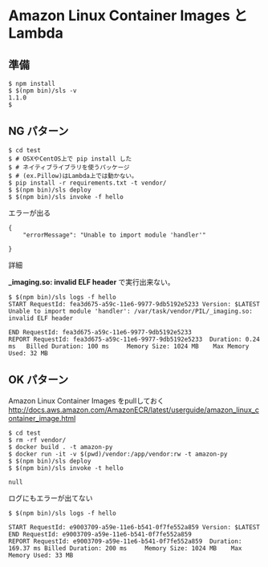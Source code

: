 Amazon Linux Container Images と Lambda
=========

準備
--------

```
$ npm install
$ $(npm bin)/sls -v
1.1.0
$
```

NG パターン
--------

```
$ cd test
$ # OSXやCentOS上で pip install した 
$ # ネイティブライブラリを使うパッケージ
$ # (ex.Pillow)はLambda上では動かない。
$ pip install -r requirements.txt -t vendor/
$ $(npm bin)/sls deploy
$ $(npm bin)/sls invoke -f hello
```

エラーが出る
```
{
    "errorMessage": "Unable to import module 'handler'"

}
```

詳細

**_imaging.so: invalid ELF header** で実行出来ない。


```
$ $(npm bin)/sls logs -f hello
START RequestId: fea3d675-a59c-11e6-9977-9db5192e5233 Version: $LATEST
Unable to import module 'handler': /var/task/vendor/PIL/_imaging.so: invalid ELF header

END RequestId: fea3d675-a59c-11e6-9977-9db5192e5233
REPORT RequestId: fea3d675-a59c-11e6-9977-9db5192e5233	Duration: 0.24 ms	Billed Duration: 100 ms 	Memory Size: 1024 MB	Max Memory Used: 32 MB

```

OK パターン
--------

Amazon Linux Container Images をpullしておく
http://docs.aws.amazon.com/AmazonECR/latest/userguide/amazon_linux_container_image.html


```
$ cd test
$ rm -rf vendor/
$ docker build . -t amazon-py
$ docker run -it -v $(pwd)/vendor:/app/vendor:rw -t amazon-py
$ $(npm bin)/sls deploy
$ $(npm bin)/sls invoke -t hello
```

```
null
```

ログにもエラーが出てない
```
$ $(npm bin)/sls logs -f hello

START RequestId: e9003709-a59e-11e6-b541-0f7fe552a859 Version: $LATEST
END RequestId: e9003709-a59e-11e6-b541-0f7fe552a859
REPORT RequestId: e9003709-a59e-11e6-b541-0f7fe552a859	Duration: 169.37 ms	Billed Duration: 200 ms 	Memory Size: 1024 MB	Max Memory Used: 33 MB
```
